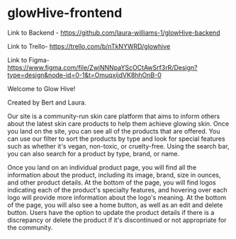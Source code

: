 # glowHive-frontend

Link to Backend - https://github.com/laura-williams-1/glowHive-backend

Link to Trello- https://trello.com/b/nTkNYWRD/glowhive

Link to Figma-https://www.figma.com/file/ZwjNNNpaYScOCtAwSrf3rR/Design?type=design&node-id=0-1&t=OmuqxijdVK8hhOnB-0

Welcome to Glow Hive!

Created by Bert and Laura.


Our site is a community-run skin care platform that aims to inform others about the latest skin care products to help them achieve glowing skin. Once you land on the site, you can see all of the products that are offered. You can use our filter to sort the products by type and look for special features such as whether it's vegan, non-toxic, or cruelty-free. Using the search bar, you can also search for a product by type, brand, or name.

Once you land on an individual product page, you will find all the information about the product, including its image, brand, size in ounces, and other product details. At the bottom of the page, you will find logos indicating each of the product's specialty features, and hovering over each logo will provide more information about the logo's meaning. At the bottom of the page, you will also see a home button, as well as an edit and delete button. Users have the option to update the product details if there is a discrepancy or delete the product if it's discontinued or not appropriate for the community.
